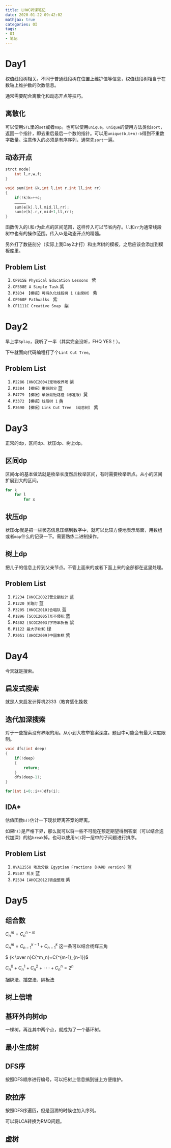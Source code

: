 ```yaml
---
title: LHWC听课笔记
date: 2020-01-22 09:42:02
mathjax: true
categories: OI
tags:
- OI
- 笔记
---
```


# Day1

权值线段树相关。不同于普通线段树在位置上维护值等信息，权值线段树相当于在数轴上维护数的次数信息。

通常需要配合离散化和动态开点等技巧。

## 离散化

可以使用`STL`里的`set`或者`map`。也可以使用`unique`。`unique`的使用方法类似`sort`，返回一个指针，即去重后最后一个数的指针。可以用`unique(b,b+n)-b`得到不重数字数量。注意传入的必须是有序序列，通常先`sort`一遍。

## 动态开点

```cpp
strct node{
    int l,r,w,f;
}

void sum(int &k,int l,int r,int ll,int rr)
{
    if(!k)k=++c;
    ……………
    sum(e[k].l,l,mid,ll,rr);
    sum(e[k].r,r,mid+1,ll,rr);
}
```

函数传入的`l`和`r`为此点的区间范围，这样传入可以节省内存。`ll`和`rr`为通常线段树中也有的操作范围。传入`&k`是动态开点的精髓。

另外打了数链剖分（实际上我Day2才打）和主席树的模板，之后应该会添加到模板库里。

## Problem List
1. `CF915E Physical Education Lessons ` 紫
2. `CF558E A Simple Task` 紫
3. `P3834 【模板】可持久化线段树 1（主席树）` 紫
4. `CF960F Pathwalks ` 紫
5. `CF1111C Creative Snap ` 紫

# Day2

早上学`Splay`，我听了一半（其实完全没听，FHQ YES！）。

下午就面向代码编程打了个`Lint Cut Tree`。

## Problem List
1. `P2286 [HNOI2004]宠物收养场` 紫
2. `P3384 【模板】重链剖分` 蓝
3. `P4779 【模板】单源最短路径（标准版）`黄
4. `P3372 【模板】线段树 1` 黄
5. `P3690 【模板】Link Cut Tree （动态树）` 紫

# Day3

正常的dp，区间dp、状压dp、树上dp。

## 区间dp

区间dp的基本做法就是枚举长度然后枚举区间，有时需要枚举断点。从小的区间扩展到大的区间。

```cpp
for k
    for l
        for x
```

## 状压dp

状压dp就是把一些状态信息压缩到数字中，就可以比较方便地表示局面，用数组或者`map`什么的记录一下。需要熟练二进制操作。

## 树上dp

把儿子的信息上传到父亲节点。不管上面来的或者下面上来的全部都在这里处理。

## Problem List
1. `P2234 [HNOI2002]营业额统计` 蓝
2. ` P1220 关路灯 ` 蓝
3. `P3205 [HNOI2010]合唱队` 蓝
4. `P1896 [SCOI2005]互不侵犯` 蓝
5. `P4302 [SCOI2003]字符串折叠` 紫
6. `P1122 最大子树和` 绿
7. `P2051 [AHOI2009]中国象棋` 紫

# Day4

今天就是搜索。

## 启发式搜索

就是人来启发计算机2333（教育感化挽救

## 迭代加深搜索

对于一些搜索没有界限的用。从小到大枚举答案深度。题目中可能会有最大深度限制。

```cpp
void dfs(int deep)
{
    if(!deep)
    {
        return;
    }
    dfs(deep-1);
}

for(int i=0;;i++)dfs(i);
```

## IDA*

估值函数`h()`估计一下现状距离答案的距离。

如果`h()`是严格下界，那么就可以将一些不可能在预定期望得到答案（可以结合迭代加深）的给`break`掉。也可以使用`h()`将一层中的子问题进行排序。

## Problem List
1. `UVA12558 埃及分数 Egyptian Fractions (HARD version)` 蓝
2. `P5507 机关` 蓝
3. `P2534 [AHOI2012]铁盘整理` 紫

# Day5

## 组合数
$C{^m_n}=C{^{n-m}_{n}}$

$C{^m_n}=C{^{k-1}_{n-1}}+C{^k_{n-1}}$ 这一条可以结合杨辉三角

$  {k \over n}C{^m_n}=C{^{m-1}_{n-1}}$

$C^0_n + C^1_n + C^2_n +{\cdot \cdot \cdot}+ C^n_n = 2^n$

捆绑法、插空法、隔板法

## 树上倍增

## 基环外向树dp

一棵树，再连其中两个点，就成为了一个基环树。

## 最小生成树

## DFS序

按照DFS顺序进行编号，可以把树上信息搞到链上方便维护。

## 欧拉序

按照DFS序遍历，但是回溯的时候也加入序列。

可以将LCA转换为RMQ问题。

## 虚树